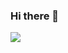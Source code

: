 ### Hi there 👋

<!--
**muhammadhusninurfadillah/muhammadhusninurfadillah** is a ✨ _special_ ✨ repository because its `README.md` (this file) appears on your GitHub profile.

Here are some ideas to get you started:

- 🔭 I’m currently working on ...
- 🌱 I’m currently learning ...
- 👯 I’m looking to collaborate on ...
- 🤔 I’m looking for help with ...
- 💬 Ask me about ...
- 📫 How to reach me: ...
- 😄 Pronouns: ...
- ⚡ Fun fact: ...
-->
<a href="https://github.com/muhammadhusninurfadillah">
  <img align="center" src="https://github-readme-stats.vercel.app/api?username=muhammadhusninurfadillah">
</a>

